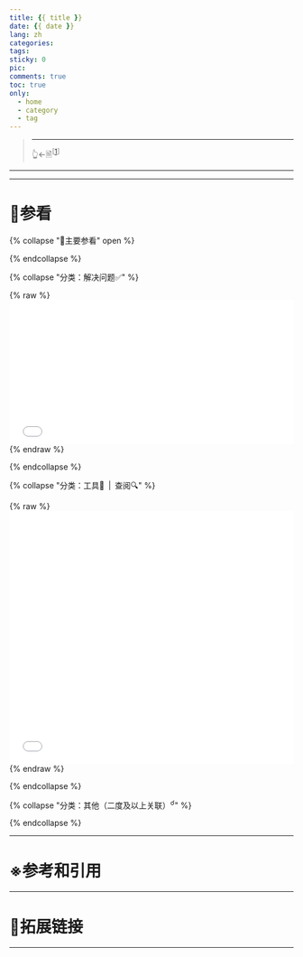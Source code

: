 ```yaml
---
title: {{ title }}
date: {{ date }}
lang: zh
categories:
tags:
sticky: 0
pic:
comments: true
toc: true
only:
  - home
  - category
  - tag
---
```


>
>
> <!-- more -->
>
> - - -
> 👆←🗎<sup id="cite_ref-1"><font color="#808080">\[</font>[1](#cite_note-1)<font color="#808080">\]</font></sup>

---

---

# 📔参看

{% collapse "📖主要参看" open %}

{% endcollapse %}

<!-- {% collapse "📖主要参看（站内资源）<sup>🔖</sup>" open %}

* {% post_link "Wikipedia" "Wikipedia" %}<sup><font style="color:#808080;">\[</font>🖇<font style="color:#808080;">\]</font></sup>

{% endcollapse %} -->

{% collapse "分类：解决问题✅" %}

{% raw %}<iframe allowtransparency="true" importance="low" seamless src="/_partial/see_category-solution.html" style="width:100%;height:256px;border:0 !important;"></iframe>{% endraw %}

{% endcollapse %}

{% collapse "分类：工具🧰&ensp;|&ensp;查阅🔍" %}

{% raw %}<iframe allowtransparency="true" importance="low" seamless src="/_partial/see_category-tool-check.html" style="width:100%;height:32em;border:0 !important;"></iframe>{% endraw %}

{% endcollapse %}

{% collapse "分类：其他（二度及以上关联）<sup>☌</sup>" %}

{% endcollapse %}

<!-- {% collapse "分类：其他（二度及以上关联）<sup>☌</sup>（站内资源）<sup>🔖</sup>" %}

{% endcollapse %} -->

<!-- {% collapse "更多<sup>📜</sup>" %}

{% endcollapse %} -->

<!-- {% collapse "更多<sup>📜</sup>（站内资源）<sup>🔖</sup>" %}

{% endcollapse %} -->

---

# ※参考和引用

<!-- 1. <a id="cite_note-1" href="#cite_ref-1" aria-label="跳转" title="跳转">^</a>&ensp;[维基百科，自由的百科全书](https://zh.wikipedia.org/) -->

---

# 🔗拓展链接

---
